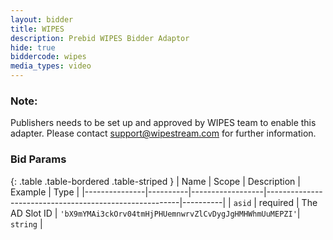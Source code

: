 ```yaml
---
layout: bidder
title: WIPES
description: Prebid WIPES Bidder Adaptor
hide: true
biddercode: wipes
media_types: video
---
```


### Note:
Publishers needs to be set up and approved by WIPES team to enable this adapter.
Please contact support@wipestream.com for further information.

### Bid Params

{: .table .table-bordered .table-striped }
| Name          | Scope    | Description      | Example                                                | Type     |
|---------------|----------|------------------|--------------------------------------------------------|----------|
| `asid`        | required | The AD Slot ID   | `'bX9mYMAi3ckOrv04tmHjPHUemnwrvZlCvDygJgHMHWhmUuMEPZI'`| `string` |
